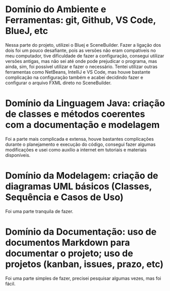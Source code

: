 # Domínio do Ambiente e Ferramentas: git, Github, VS Code, BlueJ, etc
Nessa parte do projeto, utilizei o Bluej e SceneBuilder. Fazer a ligação dos dois foi um pouco desafiante, pois as versões não eram compatíveis no meu computador, tive dificuldade de fazer a configuração, consegui utilizar versões antigas, mas não sei até onde pode prejudicar o programa, mas ainda, sim, foi possível utilizar e fazer o necessário. Tentei utilizar outras ferramentas como NetBeans, IntelliJ e VS Code, mas houve bastante complicação na configuração também e acabei decidindo fazer e configurar o arquivo FXML direto no SceneBuilder.

# Domínio da Linguagem Java: criação de classes e métodos coerentes com a documentação e modelagem
Foi a parte mais complicada e extensa, houve bastantes complicações durante o planejamento e execução do código, consegui fazer algumas modificações e usei como auxílio a internet em tutoriais e materiais disponíveis. 

# Domínio da Modelagem: criação de diagramas UML básicos (Classes, Sequência e Casos de Uso)
Foi uma parte tranquila de fazer.

# Domínio da Documentação: uso de documentos Markdown para documentar o projeto; uso de projetos (kanban, issues, prazo, etc)
Foi uma parte simples de fazer, precisei pesquisar algumas vezes, mas foi fácil.
